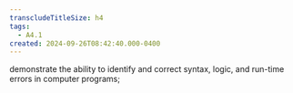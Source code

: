 ```yaml
---
transcludeTitleSize: h4
tags:
  - A4.1
created: 2024-09-26T08:42:40.000-0400
---
```

demonstrate the ability to identify and correct syntax, logic, and run-time errors in computer programs;